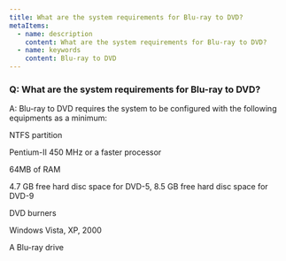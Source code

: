 ```yaml
---
title: What are the system requirements for Blu-ray to DVD?
metaItems:
  - name: description
    content: What are the system requirements for Blu-ray to DVD?
  - name: keywords
    content: Blu-ray to DVD
---
```


### Q: What are the system requirements for Blu-ray to DVD?

A: Blu-ray to DVD requires the system to be configured with the following equipments as a minimum:

NTFS partition

Pentium-II 450 MHz or a faster processor

64MB of RAM

4.7 GB free hard disc space for DVD-5, 8.5 GB free hard disc space for DVD-9

DVD burners

Windows Vista, XP, 2000

A Blu-ray drive